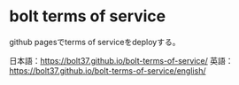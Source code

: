 # bolt terms of service

github pagesでterms of serviceをdeployする。

日本語：https://bolt37.github.io/bolt-terms-of-service/
英語：https://bolt37.github.io/bolt-terms-of-service/english/
